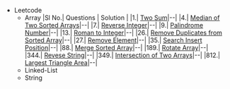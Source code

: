 - Leetcode
    - Array
        |Sl No.| Questions | Solution |
        |1.| [Two Sum](https://leetcode.com/problems/two-sum/)|--|
        |4.| [Median of Two Sorted Arrays](https://leetcode.com/problems/median-of-two-sorted-arrays/)|--|
        |7.| [Reverse Integer](https://leetcode.com/problems/reverse-integer/)|--|
        |9.| [Palindrome Number](https://leetcode.com/problems/palindrome-number/)|--|
        |13.| [Roman to Integer](https://leetcode.com/problems/palindrome-number/)|--|
        |26.| [Remove Duplicates from Sorted Array](https://leetcode.com/problems/remove-element/)|--|
        |27.| [Remove Element](https://leetcode.com/problems/remove-element/)|--|
        |35.| [Search Insert Position](https://leetcode.com/problems/search-insert-position/)|--|
        |88.| [Merge Sorted Array](https://leetcode.com/problems/merge-sorted-array/)|--|
        |189.| [Rotate Array](https://leetcode.com/problems/rotate-array/)|--|
        |344.| [Revese String](https://leetcode.com/problems/reverse-string/)|--|
        |349.| [Intersection of Two Arrays](https://leetcode.com/problems/intersection-of-two-arrays/)|--|
        |812.| [Largest Triangle Area](https://leetcode.com/problems/largest-triangle-area/)|--|
    - Linked-List
    - String